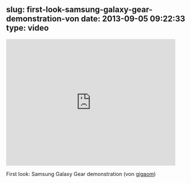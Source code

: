 slug: first-look-samsung-galaxy-gear-demonstration-von
date: 2013-09-05 09:22:33
type: video
---

<iframe width="459" height="344" src="http://www.youtube.com/embed/yNJpLQbI9hI?start=247&feature=oembed" frameborder="0" allowfullscreen></iframe>

First look: Samsung Galaxy Gear demonstration (von [gigaom](http://www.youtube.com/watch?v=yNJpLQbI9hI&feature=player_embedded#t=247))
